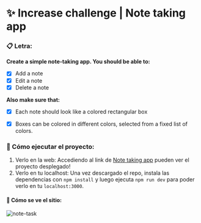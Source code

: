 # ✨ Increase challenge | Note taking app

### 📋 Letra:

**Create a simple note-taking app. You should be able to:**
  - [x] Add a note
  - [x]  Edit a note
  - [x]  Delete a note
  
**Also make sure that:**
  - [x]  Each note should look like a colored rectangular box
  - [x]  Boxes can be colored in different colors, selected from a fixed list of colors.


### 🤔 Cómo ejecutar el proyecto:

1. Verlo en la web:
  Accediendo al link de [Note taking app](https://note-taking-app-madeval.vercel.app/) pueden ver el proyecto desplegado!
2. Verlo en tu localhost:
  Una vez descargado el repo, instala las dependencias con `npm install` y luego ejecuta `npm run dev` para poder verlo en tu `localhost:3000`.

#### 📸 Cómo se ve el sitio:

![note-task](https://user-images.githubusercontent.com/55862658/162103187-77c9101e-3d9b-421c-8b0f-973bc2f2bdb2.png)
